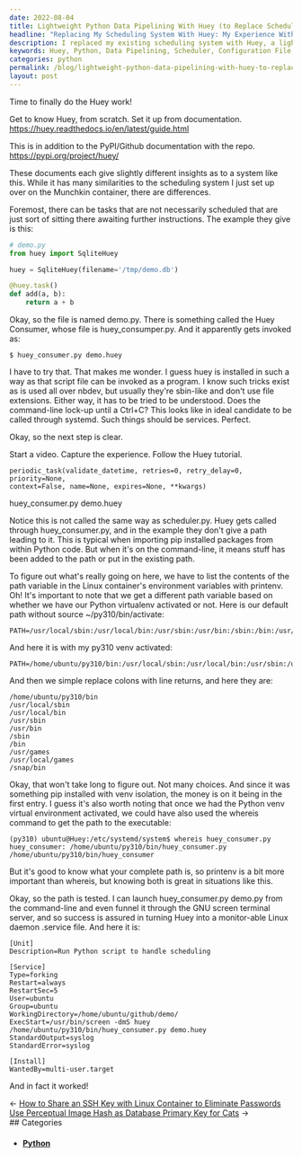 ```yaml
---
date: 2022-08-04
title: Lightweight Python Data Pipelining With Huey (to Replace Scheduler)
headline: "Replacing My Scheduling System With Huey: My Experience With Setting Up and Monitoring a Lightweight Python Data Pipelining Tool"
description: I replaced my existing scheduling system with Huey, a lightweight Python data pipelining tool. I followed the Huey documentation and wrote a configuration file, and after putting it in place, it worked as expected! I'm sharing my experience of setting up Huey, including how I used the huey_consumer.py script and a systemd service to monitor it.
keywords: Huey, Python, Data Pipelining, Scheduler, Configuration File, huey_consumer.py, Systemd Service, Monitoring, Setup, Working Directory, Executable, Standard Output, Standard Error
categories: python
permalink: /blog/lightweight-python-data-pipelining-with-huey-to-replace-scheduler/
layout: post
---
```



Time to finally do the Huey work!

Get to know Huey, from scratch. Set it up from documentation.
https://huey.readthedocs.io/en/latest/guide.html

This is in addition to the PyPI/Github documentation with the repo.
https://pypi.org/project/huey/

These documents each give slightly different insights as to a system like this.
While it has many similarities to the scheduling system I just set up over on
the Munchkin container, there are differences.

Foremost, there can be tasks that are not necessarily scheduled that are just
sort of sitting there awaiting further instructions. The example they give is
this:

```python
# demo.py
from huey import SqliteHuey

huey = SqliteHuey(filename='/tmp/demo.db')

@huey.task()
def add(a, b):
    return a + b
```

Okay, so the file is named demo.py. There is something called the Huey
Consumer, whose file is huey_consumper.py. And it apparently gets invoked as:

    $ huey_consumer.py demo.huey

I have to try that. That makes me wonder. I guess huey is installed in such a
way as that script file can be invoked as a program. I know such tricks exist
as is used all over nbdev, but usually they're sbin-like and don't use file
extensions. Either way, it has to be tried to be understood. Does the
command-line lock-up until a Ctrl+C? This looks like in ideal candidate to be
called through systemd. Such things should be services. Perfect.

Okay, so the next step is clear.

Start a video. Capture the experience. Follow the Huey tutorial.

    periodic_task(validate_datetime, retries=0, retry_delay=0, priority=None,
    context=False, name=None, expires=None, **kwargs)

huey_consumer.py demo.huey

Notice this is not called the same way as scheduler.py. Huey gets called
through huey_consumer.py, and in the example they don't give a path leading to
it. This is typical when importing pip installed packages from within Python
code. But when it's on the command-line, it means stuff has been added to the
path or put in the existing path.

To figure out what's really going on here, we have to list the contents of the
path variable in the Linux container's environment variables with printenv. Oh!
It's important to note that we get a different path variable based on whether
we have our Python virtualenv activated or not. Here is our default path
without source ~/py310/bin/activate:

    PATH=/usr/local/sbin:/usr/local/bin:/usr/sbin:/usr/bin:/sbin:/bin:/usr/games:/usr/local/games:/snap/bin

And here it is with my py310 venv activated:

    PATH=/home/ubuntu/py310/bin:/usr/local/sbin:/usr/local/bin:/usr/sbin:/usr/bin:/sbin:/bin:/usr/games:/usr/local/games:/snap/bin

And then we simple replace colons with line returns, and here they are:

    /home/ubuntu/py310/bin
    /usr/local/sbin
    /usr/local/bin
    /usr/sbin
    /usr/bin
    /sbin
    /bin
    /usr/games
    /usr/local/games
    /snap/bin

Okay, that won't take long to figure out. Not many choices. And since it was
something pip installed with venv isolation, the money is on it being in the
first entry. I guess it's also worth noting that once we had the Python venv
virtual environment activated, we could have also used the whereis command to
get the path to the executable:

    (py310) ubuntu@Huey:/etc/systemd/system$ whereis huey_consumer.py
    huey_consumer: /home/ubuntu/py310/bin/huey_consumer.py /home/ubuntu/py310/bin/huey_consumer

But it's good to know what your complete path is, so printenv is a bit more
important than whereis, but knowing both is great in situations like this.

Okay, so the path is tested. I can launch huey_consumer.py demo.py from the
command-line and even funnel it through the GNU screen terminal server, and so
success is assured in turning Huey into a monitor-able Linux daemon .service
file. And here it is:

    [Unit]
    Description=Run Python script to handle scheduling

    [Service]
    Type=forking
    Restart=always
    RestartSec=5
    User=ubuntu
    Group=ubuntu
    WorkingDirectory=/home/ubuntu/github/demo/
    ExecStart=/usr/bin/screen -dmS huey /home/ubuntu/py310/bin/huey_consumer.py demo.huey
    StandardOutput=syslog
    StandardError=syslog

    [Install]
    WantedBy=multi-user.target

And in fact it worked!


<div class="post-nav"><div class="post-nav-prev"><span class="arrow">&larr;&nbsp;</span><a href="/blog/how-to-share-an-ssh-key-with-linux-container-to-eliminate-passwords">How to Share an SSH Key with Linux Container to Eliminate Passwords</a></div><div class="post-nav-next"><a href="/blog/use-perceptual-image-hash-as-database-primary-key-for-cats">Use Perceptual Image Hash as Database Primary Key for Cats</a><span class="arrow">&nbsp;&rarr;</span></div></div>
## Categories

<ul>
<li><h4><a href='/python/'>Python</a></h4></li></ul>